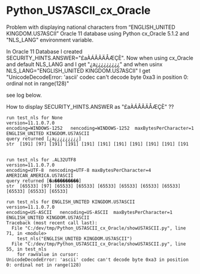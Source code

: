 Python_US7ASCII_cx_Oracle
=========================

Problem with displaying national characters from “ENGLISH_UNITED KINGDOM.US7ASCII” Oracle 11 database using Python cx_Oracle 5.1.2 and "NLS_LANG" environment variable.


In Oracle 11 Database I created SECURITY_HINTS.ANSWER="£aÀÁÂÃÄÅÆÇÈ".
Now when using cx_Oracle and default NLS_LANG and I get "¿a¿¿¿¿¿¿¿¿¿"
and when usinx NLS_LANG="ENGLISH_UNITED KINGDOM.US7ASCII" I get
"UnicodeDecodeError: 'ascii' codec can't decode byte 0xa3 in position 0: ordinal not in range(128)"

see log below.

How to display SECURITY_HINTS.ANSWER as "£aÀÁÂÃÄÅÆÇÈ" ??



```
run test_nls for None
version=11.1.0.7.0
encoding=WINDOWS-1252	nencoding=WINDOWS-1252	maxBytesPerCharacter=1
ENGLISH_UNITED KINGDOM.US7ASCII
query returned [¿a¿¿¿¿¿¿¿¿¿]
str  [191] [97] [191] [191] [191] [191] [191] [191] [191] [191] [191


run test_nls for .AL32UTF8
version=11.1.0.7.0
encoding=UTF-8	nencoding=UTF-8	maxBytesPerCharacter=4
AMERICAN_AMERICA.US7ASCII
query returned [�a���������]
str  [65533] [97] [65533] [65533] [65533] [65533] [65533] [65533] [65533] [65533] [65533]

run test_nls for ENGLISH_UNITED KINGDOM.US7ASCII
version=11.1.0.7.0
encoding=US-ASCII	nencoding=US-ASCII	maxBytesPerCharacter=1
ENGLISH_UNITED KINGDOM.US7ASCII
Traceback (most recent call last):
  File "C:/dev/tmp/Python_US7ASCII_cx_Oracle/showUS7ASCII.py", line 71, in <module>
    test_nls("ENGLISH_UNITED KINGDOM.US7ASCII")
  File "C:/dev/tmp/Python_US7ASCII_cx_Oracle/showUS7ASCII.py", line 55, in test_nls
    for rawValue in cursor:
UnicodeDecodeError: 'ascii' codec can't decode byte 0xa3 in position 0: ordinal not in range(128)
```
